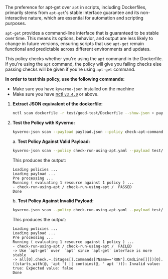 The preference for apt-get over `apt` in scripts, including Dockerfiles, primarily stems from `apt-get`'s stable interface guarantee and its non-interactive nature, which are essential for automation and scripting purposes. 

`apt-get` provides a command-line interface that is guaranteed to be stable over time. This means its options, behavior, and output are less likely to change in future versions, ensuring scripts that use `apt-get` remain functional and predictable across different environments and updates.

This policy checks whether you're using the `apt` command in the Dockerfile. If you're using the `apt` command, the policy will give you failing checks else passing checks will be given if you're using `apt-get` command.

**In order to test this policy, use the following commands:**

- Make sure you have `kyverno-json` installed on the machine
- Make sure you have [nctl `v3.4.0`](https://downloads.nirmata.io/nctl/downloads/) or above.


1. **Extract JSON equivalent of the dockerfile:**
    ```bash
    nctl scan dockerfile -r test/good-test/Dockerfile --show-json > payload.json
    ```

2. **Test the Policy with Kyverno:**
    ```bash
    kyverno-json scan --payload payload.json --policy check-apt-command-force-yes.yaml
    ```
    a. **Test Policy Against Valid Payload:**
    ```bash
    kyverno-json scan --policy check-run-using-apt.yaml --payload test/good-test/good-payload.json
    ```

    This produces the output:

    ```
    Loading policies ...
    Loading payload ...
    Pre processing ...
    Running ( evaluating 1 resource against 1 policy ) ...
   - check-run-using-apt / check-run-using-apt /  PASSED
    Done
    ```

    b. **Test Policy Against Invalid Payload:**
    ```bash
    kyverno-json scan --policy check-run-using-apt.yaml --payload test/bad-test/bad-payload.json
    ```

    This produces the output:
    ```
    Loading policies ...
    Loading payload ...
    Pre processing ...
    Running ( evaluating 1 resource against 1 policy ) ...
   - check-run-using-apt / check-run-using-apt /  FAILED
    -> Use `apt-get` over  `apt` since `apt-get` interface is more stable
    -> all[0].check.~.(Stages[].Commands[?Name=='RUN'].CmdLine[][])[0].((starts_with(@, 'apt ') || contains(@, ' apt '))): Invalid value: true: Expected value: false
    Done
    ```